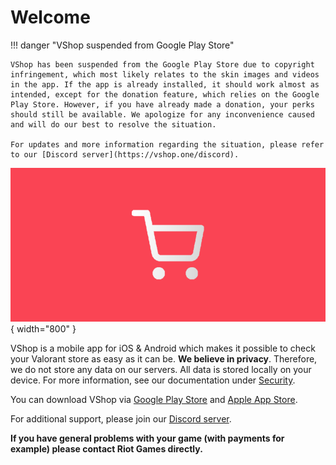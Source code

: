 # Welcome

!!! danger "VShop suspended from Google Play Store"

    VShop has been suspended from the Google Play Store due to copyright infringement, which most likely relates to the skin images and videos in the app. If the app is already installed, it should work almost as intended, except for the donation feature, which relies on the Google Play Store. However, if you have already made a donation, your perks should still be available. We apologize for any inconvenience caused and will do our best to resolve the situation.

    For updates and more information regarding the situation, please refer to our [Discord server](https://vshop.one/discord).

![banner](/assets/vshop_banner.png){ width="800" }

VShop is a mobile app for iOS & Android which makes it possible to check your Valorant store as easy as it can be.
**We believe in privacy**. Therefore, we do not store any data on our servers. All data is stored locally on your device. For more information, see our documentation under [Security](https://docs.vshop.one/security).

You can download VShop via [Google Play Store](https://play.google.com/store/apps/details?id=dev.vasc.vshop) and [Apple App Store](https://apps.apple.com/us/app/vshop-for-valorant/id1636765187). 

For additional support, please join our [Discord server](https://vshop.one/discord).


**If you have general problems with your game (with payments for example) please contact Riot Games directly.**
